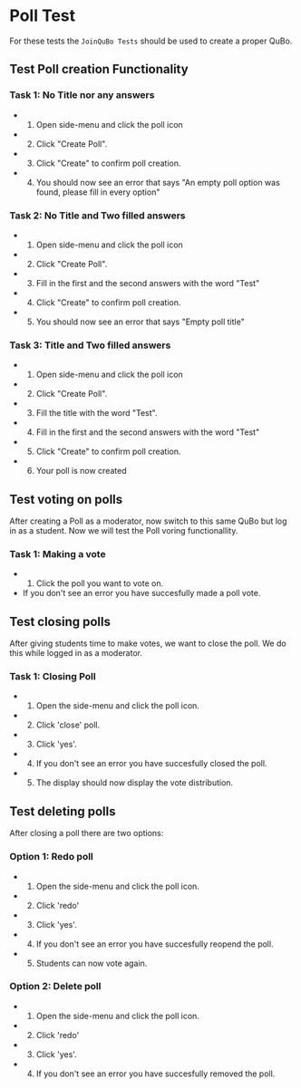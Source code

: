 # Poll Test
For these tests the `JoinQuBo Tests` should be used to create a proper QuBo.
## Test Poll creation Functionality


### Task 1: No Title nor any answers
- 1. Open side-menu and click the poll icon
- 2. Click "Create Poll".
- 3. Click "Create" to confirm poll creation.
- 4. You should now see an error that says "An empty poll option was found, please fill in every option"

### Task 2: No Title and Two filled answers
- 1. Open side-menu and click the poll icon
- 2. Click "Create Poll".
- 3. Fill in the first and the second answers with the word "Test"
- 4. Click "Create" to confirm poll creation.
- 5. You should now see an error that says "Empty poll title"

### Task 3: Title and Two filled answers
- 1. Open side-menu and click the poll icon
- 2. Click "Create Poll".
- 3. Fill the title with the word "Test".
- 4. Fill in the first and the second answers with the word "Test"  
- 5. Click "Create" to confirm poll creation.
- 6. Your poll is now created

## Test voting on polls

After creating a Poll as a moderator, now switch to this same QuBo but log in as a student. Now we will test the Poll voring functionallity.

### Task 1: Making a vote
- 1. Click the poll you want to vote on.
- If you don't see an error you have succesfully made a poll vote.

## Test closing polls

After giving students time to make votes, we want to close the poll. We do this while logged in as a moderator.

### Task 1: Closing Poll
- 1. Open the side-menu and click the poll icon.
- 2. Click 'close' poll.
- 3. Click 'yes'.
- 4. If you don't see an error you have succesfully closed the poll.
- 5. The display should now display the vote distribution.

## Test deleting polls

After closing a poll there are two options:

### Option 1: Redo poll
- 1. Open the side-menu and click the poll icon.
- 2. Click 'redo'
- 3. Click 'yes'.
- 4. If you don't see an error you have succesfully reopend the poll.
- 5. Students can now vote again.

### Option 2: Delete poll
- 1. Open the side-menu and click the poll icon.
- 2. Click 'redo'
- 3. Click 'yes'.
- 4. If you don't see an error you have succesfully removed the poll.
